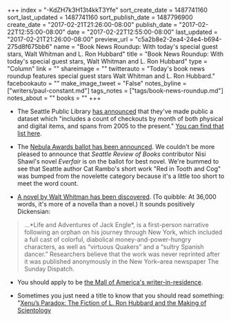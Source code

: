 +++
index = "-KdZH7k3H13t4kkT3Yfe"
sort_create_date = 1487741160
sort_last_updated = 1487741160
sort_publish_date = 1487796900
create_date = "2017-02-21T21:26:00-08:00"
publish_date = "2017-02-22T12:55:00-08:00"
date = "2017-02-22T12:55:00-08:00"
last_updated = "2017-02-21T21:26:00-08:00"
preview_url = "c5a2b8e2-2ea4-24e4-b694-275d8f675bb6"
name = "Book News Roundup: With today's special guest stars, Walt Whitman and L. Ron Hubbard"
title = "Book News Roundup: With today's special guest stars, Walt Whitman and L. Ron Hubbard"
type = "Column"
link = ""
shareimage = ""
twitterauto = "Today's book news roundup features special guest stars Walt Whitman and L. Ron Hubbard."
facebookauto = ""
make_image_tweet = "False"
notes_byline = ["writers/paul-constant.md"]
tags_notes = ["tags/book-news-roundup.md"]
notes_about = ""
books = ""
+++
* The Seattle Public Library [has announced](https://shelftalkblog.wordpress.com/2017/02/14/for-the-love-of-data-an-open-data-release/) that they've made public a dataset which "includes a count of checkouts by month of both physical and digital items, and spans from 2005 to the present." [You can find that list here](https://data.seattle.gov/Community/Checkouts-by-Title/tmmm-ytt6/data).

* The [Nebula Awards ballot has been announced](http://nebulas.sfwa.org/correction-sfwa-nebula-awards-ballot/). We couldn't be more pleased to announce that *Seattle Review of Books* contributor Nisi Shawl's novel *Everfair* is on the ballot for best novel. We're bummed to see that Seattle author Cat Rambo's short work "Red in Tooth and Cog" was bumped from the novelette category because it's a little too short to meet the word count.

* [A novel by Walt Whitman has been discovered](http://www.vulture.com/2017/02/long-lost-walt-whitman-novel-has-been-found-165-years-later.html). (To quibble: At 36,000 words, it's more of a novella than a novel.) It sounds positively Dickensian:

<blockquote>...*Life and Adventures of Jack Engle*, is a first-person narrative following an orphan on his journey through New York, which included a full cast of colorful, diabolical money-and-power-hungry characters, as well as “virtuous Quakers” and a “sultry Spanish dancer.” Researchers believe that the work was never reprinted after it was published anonymously in the New York–area newspaper The Sunday Dispatch.</blockquote>

* You should apply to be [the Mall of America's writer-in-residence](http://www.avclub.com/article/you-could-be-charles-bukowski-mall-america-250694).

* Sometimes you just need a title to know that you should read something: "[Xenu’s Paradox: The Fiction of L. Ron Hubbard and the Making of Scientology](https://longreads.com/2017/02/01/xenus-paradox-the-fiction-of-l-ron-hubbard/)
